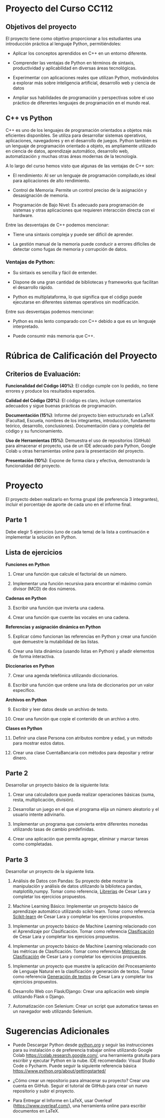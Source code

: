 # Proyecto del Curso CC112

## Objetivos del proyecto
El proyecto tiene como objetivo proporcionar a los estudiantes una introducción práctica al lenguaje Python, permitiéndoles:

* Aplicar los conceptos aprendidos en C++ en un entorno diferente.

* Comprender las ventajas de Python en términos de sintaxis, productividad y aplicabilidad en diversas áreas tecnológicas.

* Experimentar con aplicaciones reales que utilizan Python, motivándolos a explorar más sobre inteligencia artificial, desarrollo web y ciencia de datos

* Ampliar sus habilidades de programación y perspectivas  sobre el uso práctico de diferentes lenguajes de programación en el mundo real.


## C++ vs Python
C++ es uno de los lenguajes de programación orientados a objetos más eficientes disponibles. Se utiliza para desarrollar sistemas operativos, aplicaciones,  navegadores y en el desarrollo de juegos. Python también es un lenguaje de programación orientado a objeto, es ampliamente utilizado en ciencia de datos, aprendizaje automático, desarrollo web, automatización y muchas otras áreas modernas de la tecnología.   

A lo largo del curso hemos visto que algunas de las ventajas de C++ son:

* El rendimiento: Al ser un lenguaje de programación compilado,es ideal para aplicaciones de alto rendimiento.

* Control de Memoria: Permite un control preciso de la asignación y desasignación de memoria.

* Programación de Bajo Nivel: Es adecuado para programación de sistemas y otras aplicaciones que requieren interacción directa con el hardware.

Entre las desventajas de C++ podemos mencionar:

* Tiene una sintaxis compleja y puede ser difícil de aprender.

* La gestión manual de la memoria puede conducir a errores difíciles de detectar como fugas de memoria y corrupción de datos.


### Ventajas de Python:

* Su sintaxis es sencilla y fácil de entender.

* Dispone de una gran cantidad de bibliotecas y frameworks que facilitan el desarrollo rápido.

* Python es multiplataforma, lo que significa que el código puede ejecutarse en diferentes sistemas operativos sin modificación.


Entre sus desventajas podemos mencionar:

* Python es más lento comparado con C++ debido a que es un lenguaje interpretado.

* Puede consumir más memoria que C++.


# Rúbrica de Calificación del Proyecto
## Criterios de Evaluación:

**Funcionalidad del Código (40%)**: El código cumple con lo pedido, no tiene errores y produce los resultados esperados.

**Calidad del Código (20%)**: El código es claro, incluye comentarios adecuados y sigue buenas prácticas de programación.

**Documentación (15%)**: Informe del proyecto bien estructurado en LaTeX (Facultad, Escuela, nombres de los integrantes, introducción, fundamento teórico, desarrollo, conclusiones). Documentación clara y completa del código y su funcionamiento.

**Uso de Herramientas (15%)**: Demuestra el uso de repositorios (GitHub) para almacenar el proyecto, usa de un IDE adecuado para Python, Google Colab u otras herramientas online para la presentación del proyecto.

**Presentación (10%)**: Expone de forma clara y efectiva, demostrando la funcionalidad del proyecto.

# Proyecto
El proyecto deben realizarlo en forma grupal (de preferencia 3 integrantes), incluir el porcentaje de aporte de cada uno en el informe final.
## Parte 1
Debe elegir 5 ejercicios (uno de cada tema) de la lista a continuación e implementar la solución en Python.
## Lista de ejercicios

**Funciones en Python**
1. Crear una función que calcule el factorial de un número.

2. Implementar una función recursiva para encontrar el máximo común divisor (MCD) de dos números.

**Cadenas en Python**

3. Escribir una función que invierta una cadena.

4. Crear una función que cuente las vocales en una cadena.


**Referencias y asignación dinámica en Python**

5. Explicar cómo funcionan las referencias en Python y crear una función que demuestre la mutabilidad de las listas.


6. Crear una lista dinámica (usando listas en Python) y añadir elementos de forma interactiva.

**Diccionarios en Python**

7. Crear una agenda telefónica utilizando diccionarios.

8. Escribir una función que ordene una lista de diccionarios por un valor específico.

**Archivos en Python**

9. Escribir y leer datos desde un archivo de texto.

10. Crear una función que copie el contenido de un archivo a otro.

**Clases en Python**

11. Definir una clase Persona con atributos nombre y edad, y un método para mostrar estos datos.

12. Crear una clase CuentaBancaria con métodos para depositar y retirar dinero.

## Parte 2
Desarrollar un proyecto básico de la siguiente lista:
1. Crear una calculadora que pueda realizar operaciones básicas (suma, resta, multiplicación, división).

2. Desarrollar un juego en el que el programa elija un número aleatorio y el usuario intente adivinarlo.


3. Implementar un programa que convierta entre diferentes monedas utilizando tasas de cambio predefinidas.

4. Crear una aplicación que permita agregar, eliminar y marcar tareas como completadas.

## Parte 3
Desarrollar un proyecto de la siguiente lista.

1. Análisis de Datos con Pandas: Su proyecto debe  mostrar la manipulación y análisis de datos utilizando la biblioteca pandas, matplotlib,numpy. Tomar como referencia, [Librerias](https://github.com/kapumota/Cuadernos/tree/6451932a21bacd84d79d284de8ad023115945f65/PreliminaresLibrerias) de Cesar Lara y completar los ejercicios propuestos. 




2. Machine Learning Básico: Implementar un proyecto básico de aprendizaje automático utilizando scikit-learn. Tomar como referencia [Scikit-learn](https://github.com/kapumota/Cuadernos/tree/6451932a21bacd84d79d284de8ad023115945f65/Scikit-learn) de Cesar Lara y completar los ejercicios propuestos.


3. Implementar un proyecto básico de Machine Learning relacionado con el Aprendizaje por Clasificación. Tomar como referencia [Clasificación](https://github.com/kapumota/Cuadernos/tree/6451932a21bacd84d79d284de8ad023115945f65/Clasificacion) de Cesar Lara y completar los ejercicios propuestos.  

4. Implementar un proyecto básico de Machine Learning relacionado con las métricas de Clasificación. Tomar como referencia [Métricas de Clasificación](https://github.com/kapumota/Cuadernos/tree/6451932a21bacd84d79d284de8ad023115945f65/Metricas) de Cesar Lara y completar los ejercicios propuestos.


5. Implementar un proyecto que muestre la aplicación del Procesamiento de Lenguaje Natural en la clasificación y generación de textos. Tomar como referencia [Generación de textos](https://github.com/kapumota/Actividades-CC0C2/tree/e956ea6820dcc3ff85bf5f54a6d52227b3ee0c9c/Cuadernos-CC0C2/Clase1) de Cesar Lara y completar los ejercicios propuestos.
 

6. Desarrollo Web con Flask/Django: Crear una aplicación web simple utilizando Flask o Django.

7. Automatización con Selenium: Crear un script que automatice tareas en un navegador web utilizando Selenium.







# Sugerencias Adicionales
* Puede Descargar Python desde  [python.org](https://www.python.org/) y seguir las instrucciones para su instalación o de preferencia trabajar online utilizando Google Colab https://colab.research.google.com/, una herramienta gratuita para escribir y ejecutar Python en la nube. IDE recomendado: Visual Studio Code o Pycharm. Puede seguir la siguiente referencia básica https://www.python.org/about/gettingstarted/

* ¿Cómo crear un repositorio para almacenar su proyecto? Crear una cuenta en GitHub. Seguir el tutorial de GitHub para crear un nuevo repositorio y subir el proyecto.

* Para Entregar el Informe en LaTeX, usar  Overleaf (https://www.overleaf.com/), una herramienta online para escribir documentos en LaTeX.
